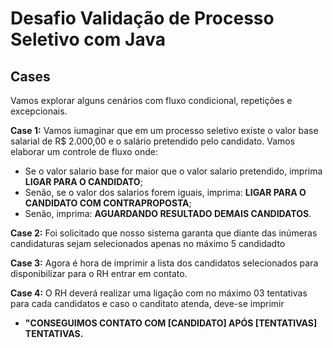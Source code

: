# Desafio Validação de Processo Seletivo com Java

## Cases

Vamos explorar alguns cenários com fluxo condicional, repetições e excepcionais.

**Case 1:** Vamos iumaginar que em um processo seletivo existe o valor base 
salarial de R$ 2.000,00 e o salário pretendido pelo candidato. Vamos elaborar 
um controle de fluxo onde:
* Se o valor salario base for maior que o valor salario pretendido, imprima 
**LIGAR PARA O CANDIDATO**;
* Senão, se o valor dos salarios forem iguais, imprima: 
**LIGAR PARA O CANDIDATO COM CONTRAPROPOSTA**;
* Senão, imprima: **AGUARDANDO RESULTADO DEMAIS CANDIDATOS**.

**Case 2:** Foi solicitado que nosso sistema garanta que diante das inúmeras candidaturas sejam selecionados apenas no máximo 5 candidadto

**Case 3:** Agora é hora de imprimir a lista dos candidatos selecionados para disponibilizar para o RH entrar em contato.

**Case 4:** O RH deverá realizar uma ligação com no máximo 03 tentativas para cada candidatos e caso o canditato atenda, deve-se imprimir
* **"CONSEGUIMOS CONTATO COM [CANDIDATO] APÓS [TENTATIVAS] TENTATIVAS.**